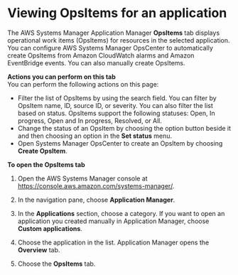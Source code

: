 # Viewing OpsItems for an application<a name="application-manager-working-viewing-OpsItems"></a>

The AWS Systems Manager Application Manager **OpsItems** tab displays operational work items \(OpsItems\) for resources in the selected application\. You can configure AWS Systems Manager OpsCenter to automatically create OpsItems from Amazon CloudWatch alarms and Amazon EventBridge events\. You can also manually create OpsItems\.

**Actions you can perform on this tab**  
You can perform the following actions on this page:
+ Filter the list of OpsItems by using the search field\. You can filter by OpsItem name, ID, source ID, or severity\. You can also filter the list based on status\. OpsItems support the following statuses: Open, In progress, Open and In progress, Resolved, or All\.
+ Change the status of an OpsItem by choosing the option button beside it and then choosing an option in the **Set status** menu\. 
+ Open Systems Manager OpsCenter to create an OpsItem by choosing **Create OpsItem**\.

**To open the **OpsItems** tab**

1. Open the AWS Systems Manager console at [https://console\.aws\.amazon\.com/systems\-manager/](https://console.aws.amazon.com/systems-manager/)\.

1. In the navigation pane, choose **Application Manager**\.

1. In the **Applications** section, choose a category\. If you want to open an application you created manually in Application Manager, choose **Custom applications**\.

1. Choose the application in the list\. Application Manager opens the **Overview** tab\.

1. Choose the **OpsItems** tab\.